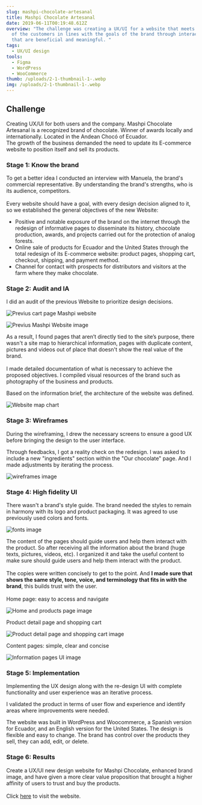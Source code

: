 ```yaml
---
slug: mashpi-chocolate-artesanal
title: Mashpi Chocolate Artesanal
date: 2019-06-11T00:19:48.612Z
overview: "The challenge was creating a UX/UI for a website that meets the needs
  of the customers in lines with the goals of the brand through interactions
  that are beneficial and meaningful. "
tags:
  - UX/UI design
tools:
  - Figma
  - WordPress
  - WooCommerce
thumb: /uploads/2-1-thumbnail-1-.webp
img: /uploads/2-1-thumbnail-1-.webp
---
```

## **Challenge**

Creating UX/UI for both users and the company. Mashpi Chocolate Artesanal is a recognized brand of chocolate. Winner of awards locally and internationally. Located in the Andean Chocó of Ecuador.
\
The growth of the business demanded the need to update its E-commerce website to position itself and sell its products.

### Stage 1: Know the brand

To get a better idea I conducted an interview with Manuela, the brand's commercial representative. By understanding the brand's strengths, who is its audience, competitors. \
\
Every website should have a goal, with every design decision aligned to it, so we established the general objectives of the new Website:

* Positive and notable exposure of the brand on the internet through the redesign of informative pages to disseminate its history, chocolate production, awards, and projects carried out for the protection of analog forests.
* Online sale of products for Ecuador and the United States through the total redesign of its E-commerce website: product pages, shopping cart, checkout, shipping, and payment method.
* Channel for contact with prospects for distributors and visitors at the farm where they make chocolate.

### Stage 2: Audit and IA

 I did an audit of the previous Website to prioritize design decisions.

![Previus cart page Mashpi website](/uploads/home-previus.webp "Cart page - It doesn´t work properly")

![Previus Mashpi Website image](/uploads/page-previus.webp "Informative pages does not show any image or content")

As a result, I found pages that aren’t directly tied to the site’s purpose, there wasn't a site map to hierarchical information, pages with duplicate content, pictures and videos out of place that doesn't show the real value of the brand.\
\
I made detailed documentation of what is necessary to achieve the proposed objectives. I compiled visual resources of the brand such as photography of the business and products.

Based on the information brief, the architecture of the website was defined.

![Website map chart](/uploads/sitemap.webp "Website map")

### Stage 3: Wireframes

During the wireframing, I drew the necessary screens to ensure a good UX before bringing the design to the user interface. 

Through feedbacks, I got a reality check on the redesign. I was asked to include a new "ingredients" section within the "Our chocolate" page. And I made adjustments by iterating the process.

![wireframes image](/uploads/wireframes_mashpi.webp "Wireframes")

### Stage 4: High fidelity UI

There wasn't a brand's style guide. The brand needed the styles to remain in harmony with its logo and product packaging. It was agreed to use previously used colors and fonts.

![fonts image](/uploads/mashpi-ui-style.webp "fonts")

The content of the pages should guide users and help them interact with the product. So after receiving all the information about the brand (huge texts, pictures, videos, etc). I organized it and take the useful content to make sure should guide users and help them interact with the product. \
\
The copies were written concisely to get to the point. And **I made sure that shows the same style, tone, voice, and terminology that fits in with the brand**, this builds trust with the user.\
\
Home page: easy to access and navigate

![Home and products page image](/uploads/mashpi-ui-home.webp "Home and products page")

Product detail page and shopping cart

![ Product detail page and shopping cart image](/uploads/mashpi-ui-product.webp " Product detail page and shopping cart")

Content pages: simple, clear and concise

![Information pages UI image](/uploads/mashpi-ui-page.webp "Other pages UI - Awards and guarantees page")

### Stage 5: Implementation

Implementing the UX design along with the re-design UI with complete functionality and user experience was an iterative process.

I validated the product in terms of user flow and experience and identify areas where improvements were needed.

The website was built in WordPress and Woocommerce, a Spanish version for Ecuador, and an English version for the United States. The design is flexible and easy to change. The brand has control over the products they sell, they can add, edit, or delete.

### Stage 6: Results

Create a UX/UI new design website for Mashpi Chocolate, enhanced brand image, and have given a more clear value proposition that brought a higher affinity of users to trust and buy the products.\
\
Click [here](https://tienda.chocomashpi.com/) to visit the website.